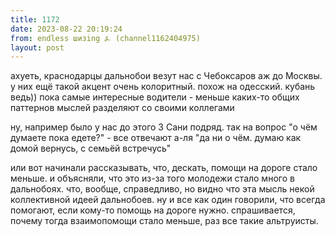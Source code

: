 ```yaml
---
title: 1172
date: 2023-08-22 20:19:24
from: endless шизing ⍼ (channel1162404975)
layout: post
---
```


ахуеть, краснодарцы дальнобои везут нас с Чебоксаров аж до Москвы. у них ещё такой акцент очень колоритный. похож на одесский. кубань ведь))
пока самые интересные водители - меньше каких-то общих паттернов мыслей разделяют со своими коллегами

ну, например было у нас до этого 3 Сани подряд. так на вопрос "о чём думаете пока едете?" - все отвечают а-ля "да ни о чём. думаю как домой вернусь, с семьёй встречусь"

или вот начинали рассказывать, что, дескать, помощи на дороге стало меньше. и объясняли, что это из-за того молодежи стало много в дальнобоях. что, вообще, справедливо, но видно что эта мысль некой коллективной идеей дальнобоев. ну и все как один говорили, что всегда помогают, если кому-то помощь на дороге нужно. спрашивается, почему тогда взаимопомощи стало меньше, раз все такие альтруисты.
